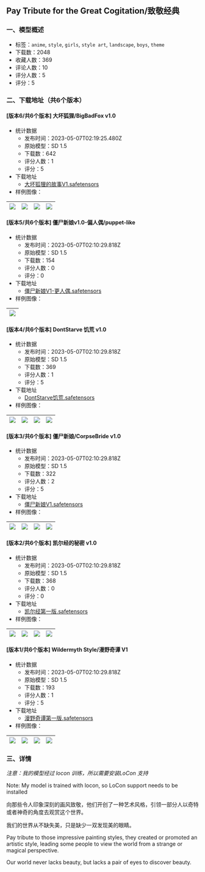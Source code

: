 ## Pay Tribute for the Great Cogitation/致敬经典
### 一、模型概述

- 标签：`anime`, `style`, `girls`, `style art`, `landscape`, `boys`, `theme`
- 下载数：2048
- 收藏人数：369
- 评论人数：10
- 评分人数：5
- 评分：5

### 二、下载地址（共6个版本）

#### [版本6/共6个版本] 大坏狐狸/BigBadFox v1.0

- 统计数据
  - 发布时间：2023-05-07T02:19:25.480Z
  - 原始模型：SD 1.5
  - 下载数：642
  - 评分人数：1
  - 评分：5
- 下载地址
  - [大坏狐狸的故事V1.safetensors](https://civitai.com/api/download/models/64425)
- 样例图像：

| <img src="https://image.civitai.com/xG1nkqKTMzGDvpLrqFT7WA/6b9d30f5-02fb-4278-bd6f-4a995ed8f892/width=450/711685.jpeg" /> | <img src="https://image.civitai.com/xG1nkqKTMzGDvpLrqFT7WA/6def700c-21b4-46ac-acd2-6f21a531ec22/width=450/711683.jpeg" /> | <img src="https://image.civitai.com/xG1nkqKTMzGDvpLrqFT7WA/635d8fba-688f-462e-a1f9-c0e2999747d9/width=450/711686.jpeg" /> | <img src="https://image.civitai.com/xG1nkqKTMzGDvpLrqFT7WA/6bf1ab4b-1368-4d71-9199-5a53ee1ed189/width=450/711684.jpeg" /> |
| ---- | ---- | ---- | ---- |

#### [版本5/共6个版本] 僵尸新娘v1.0-偏人偶/puppet-like

- 统计数据
  - 发布时间：2023-05-07T02:10:29.818Z
  - 原始模型：SD 1.5
  - 下载数：154
  - 评分人数：0
  - 评分：0
- 下载地址
  - [僵尸新娘V1-更人偶.safetensors](https://civitai.com/api/download/models/60963)
- 样例图像：

| <img src="https://image.civitai.com/xG1nkqKTMzGDvpLrqFT7WA/290f38e4-4c1e-44f2-9f38-97f12d2ed2fb/width=450/668243.jpeg" /> |
| ---- |

#### [版本4/共6个版本] DontStarve 饥荒 v1.0

- 统计数据
  - 发布时间：2023-05-07T02:10:29.818Z
  - 原始模型：SD 1.5
  - 下载数：369
  - 评分人数：1
  - 评分：5
- 下载地址
  - [DontStarve饥荒.safetensors](https://civitai.com/api/download/models/57425)
- 样例图像：

| <img src="https://image.civitai.com/xG1nkqKTMzGDvpLrqFT7WA/d0792810-7e9b-4000-6f3d-8676fdd25700/width=450/623605.jpeg" /> | <img src="https://image.civitai.com/xG1nkqKTMzGDvpLrqFT7WA/28008dde-a439-46a5-7fc1-0f270f9b9a00/width=450/623607.jpeg" /> | <img src="https://image.civitai.com/xG1nkqKTMzGDvpLrqFT7WA/c2a35f15-8c16-4690-1f80-4047d14c9900/width=450/623608.jpeg" /> | <img src="https://image.civitai.com/xG1nkqKTMzGDvpLrqFT7WA/c3ac0735-aba9-426e-1d78-ffcf346cf000/width=450/623657.jpeg" /> |
| ---- | ---- | ---- | ---- |

#### [版本3/共6个版本] 僵尸新娘/CorpseBride v1.0

- 统计数据
  - 发布时间：2023-05-07T02:10:29.818Z
  - 原始模型：SD 1.5
  - 下载数：322
  - 评分人数：2
  - 评分：5
- 下载地址
  - [僵尸新娘V1.safetensors](https://civitai.com/api/download/models/60957)
- 样例图像：

| <img src="https://image.civitai.com/xG1nkqKTMzGDvpLrqFT7WA/65c3084e-5ee4-4335-b4d5-a1f2ac10c30b/width=450/668095.jpeg" /> | <img src="https://image.civitai.com/xG1nkqKTMzGDvpLrqFT7WA/23b6df3f-a6f5-499c-8f55-53a6c9b1da0a/width=450/668099.jpeg" /> | <img src="https://image.civitai.com/xG1nkqKTMzGDvpLrqFT7WA/9e7fba55-ca15-44c8-95ce-940186aa113d/width=450/668088.jpeg" /> | <img src="https://image.civitai.com/xG1nkqKTMzGDvpLrqFT7WA/499f65f6-1ac1-4974-86d9-f8f3e15f76e9/width=450/668100.jpeg" /> |
| ---- | ---- | ---- | ---- |

#### [版本2/共6个版本] 凯尔经的秘密 v1.0

- 统计数据
  - 发布时间：2023-05-07T02:10:29.818Z
  - 原始模型：SD 1.5
  - 下载数：368
  - 评分人数：0
  - 评分：0
- 下载地址
  - [凯尔经第一版.safetensors](https://civitai.com/api/download/models/56646)
- 样例图像：

| <img src="https://image.civitai.com/xG1nkqKTMzGDvpLrqFT7WA/cc02f7e1-a3a7-4fd1-d612-6eeffd27dd00/width=450/613861.jpeg" /> | <img src="https://image.civitai.com/xG1nkqKTMzGDvpLrqFT7WA/6f558def-67fa-41d2-b485-3235b2546700/width=450/613863.jpeg" /> | <img src="https://image.civitai.com/xG1nkqKTMzGDvpLrqFT7WA/9d5d8086-1614-4747-d5cf-8ca62fda6800/width=450/613865.jpeg" /> | <img src="https://image.civitai.com/xG1nkqKTMzGDvpLrqFT7WA/e7155a69-bd29-4ed0-d3d3-2465c4887000/width=450/613862.jpeg" /> |
| ---- | ---- | ---- | ---- |

#### [版本1/共6个版本] Wildermyth Style/漫野奇谭 V1

- 统计数据
  - 发布时间：2023-05-07T02:10:29.818Z
  - 原始模型：SD 1.5
  - 下载数：193
  - 评分人数：1
  - 评分：5
- 下载地址
  - [漫野奇谭第一版.safetensors](https://civitai.com/api/download/models/28544)
- 样例图像：

| <img src="https://image.civitai.com/xG1nkqKTMzGDvpLrqFT7WA/ce442084-b94a-47bf-88c9-bf989b18d600/width=450/321450.jpeg" /> | <img src="https://image.civitai.com/xG1nkqKTMzGDvpLrqFT7WA/be09c14d-faed-4999-7ca5-8e134c115100/width=450/321449.jpeg" /> | <img src="https://image.civitai.com/xG1nkqKTMzGDvpLrqFT7WA/d2a8b26f-4878-4e05-82a6-be38ded1ea00/width=450/321499.jpeg" /> | <img src="https://image.civitai.com/xG1nkqKTMzGDvpLrqFT7WA/9283f82a-99a1-45ac-2862-9d35a06d5600/width=450/321487.jpeg" /> |
| ---- | ---- | ---- | ---- |


### 三、详情
<p><em>注意：我的模型经过 locon 训练，所以需要安装LoCon 支持</em></p><p>Note: My model is trained with locon, so LoCon support needs to be installed</p><p>向那些令人印象深刻的画风致敬，他们开创了一种艺术风格，引领一部分人以奇特或者神奇的角度去观赏这个世界。</p><p>我们的世界从不缺失美，只是缺少一双发现美的眼睛。</p><p>Pay tribute to those impressive painting styles, they created or promoted an artistic style, leading some people to view the world from a strange or magical perspective.</p><p>Our world never lacks beauty, but lacks a pair of eyes to discover beauty.</p>